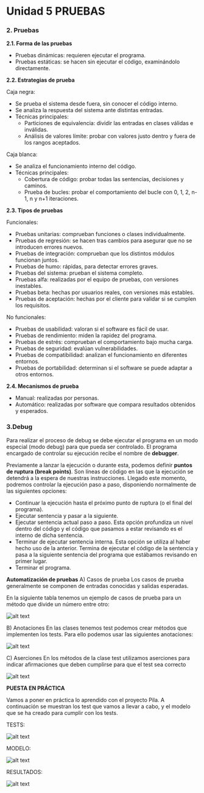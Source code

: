 # Unidad 5 PRUEBAS

### 2. Pruebas

**2.1. Forma de las pruebas**

* Pruebas dinámicas: requieren ejecutar el programa.
* Pruebas estáticas: se hacen sin ejecutar el código, examinándolo directamente.

**2.2. Estrategias de prueba**

Caja negra:

* Se prueba el sistema desde fuera, sin conocer el código interno.
* Se analiza la respuesta del sistema ante distintas entradas.
* Técnicas principales:
  * Particiones de equivalencia: dividir las entradas en clases válidas e inválidas.
  * Análisis de valores límite: probar con valores justo dentro y fuera de los rangos aceptados.

Caja blanca:

* Se analiza el funcionamiento interno del código.
* Técnicas principales:
  * Cobertura de código: probar todas las sentencias, decisiones y caminos.
  * Prueba de bucles: probar el comportamiento del bucle con 0, 1, 2, n-1, n y n+1 iteraciones.

**2.3. Tipos de pruebas**

Funcionales:

* Pruebas unitarias: comprueban funciones o clases individualmente.
* Pruebas de regresión: se hacen tras cambios para asegurar que no se introducen errores nuevos.
* Pruebas de integración: comprueban que los distintos módulos funcionan juntos.
* Pruebas de humo: rápidas, para detectar errores graves.
* Pruebas del sistema: prueban el sistema completo.
* Pruebas alfa: realizadas por el equipo de pruebas, con versiones inestables.
* Pruebas beta: hechas por usuarios reales, con versiones más estables.
* Pruebas de aceptación: hechas por el cliente para validar si se cumplen los requisitos.

No funcionales:

* Pruebas de usabilidad: valoran si el software es fácil de usar.
* Pruebas de rendimiento: miden la rapidez del programa.
* Pruebas de estrés: comprueban el comportamiento bajo mucha carga.
* Pruebas de seguridad: evalúan vulnerabilidades.
* Pruebas de compatibilidad: analizan el funcionamiento en diferentes entornos.
* Pruebas de portabilidad: determinan si el software se puede adaptar a otros entornos.

**2.4. Mecanismos de prueba**

* Manual: realizadas por personas.
* Automático: realizadas por software que compara resultados obtenidos y esperados.

### 3.Debug

Para realizar el proceso de debug se debe ejecutar el programa en un modo especial (modo debug) para que pueda ser controlado. El programa encargado de controlar su ejecución recibe el nombre de **debugger**.

Previamente a lanzar la ejecución o durante esta, podemos definir **puntos de ruptura (break points)**. Son líneas de código en las que la ejecución se detendrá a la espera de nuestras instrucciones. Llegado este momento, podremos controlar la ejecución paso a paso, disponiendo normalmente de las siguientes opciones:

* Continuar la ejecución hasta el próximo punto de ruptura (o el final del programa).
* Ejecutar sentencia y pasar a la siguiente.
* Ejecutar sentencia actual paso a paso. Esta opción profundiza un nivel dentro del código y el código que pasamos a estar revisando es el interno de dicha sentencia.
* Terminar de ejecutar sentencia interna. Esta opción se utiliza al haber hecho uso de la anterior. Termina de ejecutar el código de la sentencia y pasa a la siguiente sentencia del programa que estábamos revisando en primer lugar.
* Terminar el programa.

**Automatización de pruebas**
A) Casos de prueba
Los casos de prueba generalmente se componen de entradas conocidas y salidas esperadas.

En la siguiente tabla tenemos un ejemplo de casos de prueba para un método que divide un número entre otro:

![alt text](assets/image.png)

B) Anotaciones
En las clases tenemos test podemos crear métodos que implementen los tests. Para ello podemos usar las siguientes anotaciones:

![alt text](assets/image-1.png)

C) Aserciones
En los métodos de la clase test utilizamos aserciones para indicar afirmaciones que deben cumplirse para que el test sea correcto

![alt text](assets/image-2.png)

**PUESTA EN PRÁCTICA**

Vamos a poner en práctica lo aprendido con el proyecto Pila. A continuación se muestran los test que vamos a llevar a cabo, y el modelo que se ha creado para cumplir con los tests.

TESTS:

![alt text](assets/image-6.png)

MODELO:

![alt text](assets/image-7.png)

RESULTADOS:

![alt text](assets/image-8.png)
